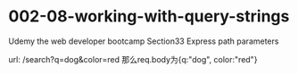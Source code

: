 # 002-08-working-with-query-strings

Udemy the web developer bootcamp
Section33 Express path parameters

url: /search?q=dog&color=red
那么req.body为{q:"dog", color:"red"}